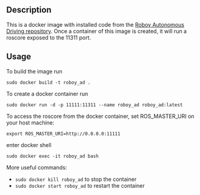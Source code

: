 ## Description

This is a docker image with installed code from the [Roboy Autonomous Driving repository](https://github.com/Roboy/autonomous_driving_src).
Once a container of this image is created, it will run a roscore exposed to the 11311 port.

## Usage

To build the image run 
```
sudo docker build -t roboy_ad .
```

To create a docker container run 
```
sudo docker run -d -p 11111:11311 --name roboy_ad roboy_ad:latest
```

To access the roscore from the docker container, set ROS_MASTER_URI on your host machine: 
```
export ROS_MASTER_URI=http://0.0.0.0:11111
```
enter docker shell
```
sudo docker exec -it roboy_ad bash
```

More useful commands:

 * ```sudo docker kill roboy_ad``` to stop the container
 * ```sudo docker start roboy_ad``` to restart the container
